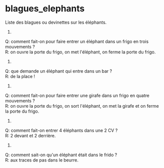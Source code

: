 blagues_elephants
=================

Liste des blagues ou devinettes sur les éléphants.

1. 
Q: comment fait-on pour faire entrer un éléphant dans un frigo en trois mouvements ?  
R: on ouvre la porte du frigo, on met l'éléphant, on ferme la porte du frigo.

1. 
Q: que demande un éléphant qui entre dans un bar ?  
R: de la place !

1. 
Q: comment fait-on pour faire entrer une girafe dans un frigo en quatre mouvements ?  
R: on ouvre la porte du frigo, on sort l'éléphant, on met la girafe et on ferme la porte du frigo.

1. 
Q: comment fait-on entrer 4 éléphants dans une 2 CV ?  
R: 2 devant et 2 derrière.

1. 
Q: comment sait-on qu'un éléphant était dans le frido ?  
R: aux traces de pas dans le beurre.



